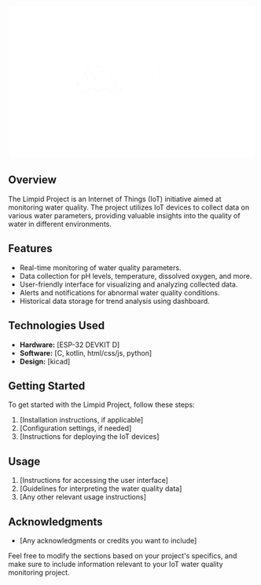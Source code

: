 
<p align="center">
  <img src="/images/logos/Logo_white.png" alt="Limpid Project" width="500">
</p>

## Overview

The Limpid Project is an Internet of Things (IoT) initiative aimed at monitoring water quality. The project utilizes IoT devices to collect data on various water parameters, providing valuable insights into the quality of water in different environments.

## Features

- Real-time monitoring of water quality parameters.
- Data collection for pH levels, temperature, dissolved oxygen, and more.
- User-friendly interface for visualizing and analyzing collected data.
- Alerts and notifications for abnormal water quality conditions.
- Historical data storage for trend analysis using dashboard.

## Technologies Used

- **Hardware:** [ESP-32 DEVKIT D]
- **Software:** [C, kotlin, html/css/js, python]
- **Design:** [kicad]

## Getting Started

To get started with the Limpid Project, follow these steps:

1. [Installation instructions, if applicable]
2. [Configuration settings, if needed]
3. [Instructions for deploying the IoT devices]

## Usage

1. [Instructions for accessing the user interface]
2. [Guidelines for interpreting the water quality data]
3. [Any other relevant usage instructions]

## Acknowledgments

- [Any acknowledgments or credits you want to include]

Feel free to modify the sections based on your project's specifics, and make sure to include information relevant to your IoT water quality monitoring project.
